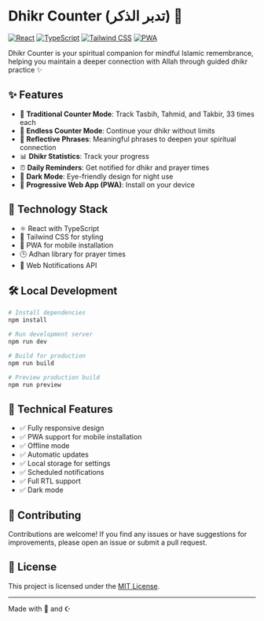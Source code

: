 # Dhikr Counter (تدبر الذكر) 🕌

[![React](https://img.shields.io/badge/React-18.3-61DAFB?logo=react)](https://reactjs.org/)
[![TypeScript](https://img.shields.io/badge/TypeScript-5.5-3178C6?logo=typescript)](https://www.typescriptlang.org/)
[![Tailwind CSS](https://img.shields.io/badge/Tailwind-3.4-38B2AC?logo=tailwind-css)](https://tailwindcss.com/)
[![PWA](https://img.shields.io/badge/PWA-Ready-5A0FC8?logo=pwa)](https://web.dev/progressive-web-apps/)

Dhikr Counter is your spiritual companion for mindful Islamic remembrance, helping you maintain a deeper connection with Allah through guided dhikr practice ✨

## ✨ Features

- 📿 **Traditional Counter Mode**: Track Tasbih, Tahmid, and Takbir, 33 times each
- 🔄 **Endless Counter Mode**: Continue your dhikr without limits
- 🕌 **Reflective Phrases**: Meaningful phrases to deepen your spiritual connection
- 📊 **Dhikr Statistics**: Track your progress
- ⏰ **Daily Reminders**: Get notified for dhikr and prayer times
- 🌙 **Dark Mode**: Eye-friendly design for night use
- 📱 **Progressive Web App (PWA)**: Install on your device

## 🚀 Technology Stack

- ⚛️ React with TypeScript
- 🎨 Tailwind CSS for styling
- 📱 PWA for mobile installation
- 🕒 Adhan library for prayer times
- 🔔 Web Notifications API

## 🛠️ Local Development

```bash
# Install dependencies
npm install

# Run development server
npm run dev

# Build for production
npm run build

# Preview production build
npm run preview
```

## 📱 Technical Features

- ✅ Fully responsive design
- ✅ PWA support for mobile installation
- ✅ Offline mode
- ✅ Automatic updates
- ✅ Local storage for settings
- ✅ Scheduled notifications
- ✅ Full RTL support
- ✅ Dark mode

## 🤝 Contributing

Contributions are welcome! If you find any issues or have suggestions for improvements, please open an issue or submit a pull request.

## 📄 License

This project is licensed under the [MIT License](LICENSE).

---

Made with 💚 and ☪️